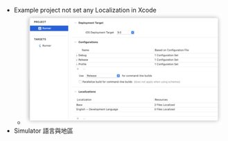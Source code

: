- Example project not set any Localization in Xcode
	- ![image.png](../assets/image_1655284191132_0.png)
- Simulator 語言與地區